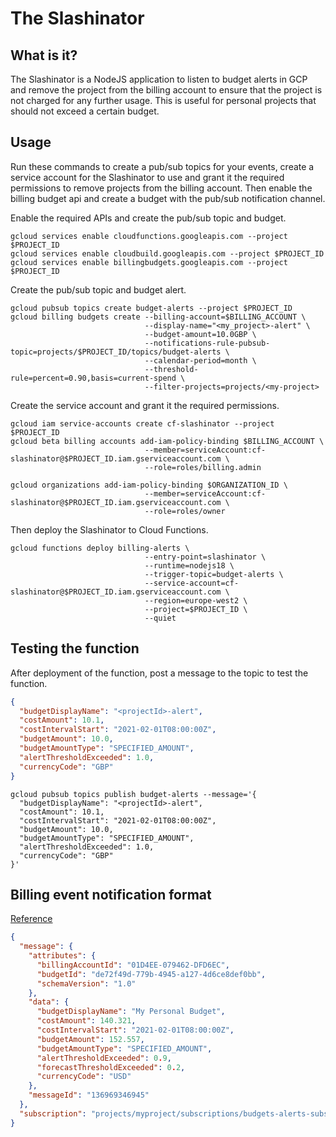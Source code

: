 # The Slashinator

## What is it?

The Slashinator is a NodeJS application to listen to budget alerts in GCP and remove the project from the billing
account to ensure that the project is not charged for any further usage. This is useful for personal projects that
should not exceed a certain budget.

## Usage

Run these commands to create a pub/sub topics for your events, create a service account for the Slashinator to use
and grant it the required permissions to remove projects from the billing account. Then enable the billing budget api
and create a budget with the pub/sub notification channel.

Enable the required APIs and create the pub/sub topic and budget.

```shell
gcloud services enable cloudfunctions.googleapis.com --project $PROJECT_ID
gcloud services enable cloudbuild.googleapis.com --project $PROJECT_ID
gcloud services enable billingbudgets.googleapis.com --project $PROJECT_ID
```

Create the pub/sub topic and budget alert.

```shell
gcloud pubsub topics create budget-alerts --project $PROJECT_ID
gcloud billing budgets create --billing-account=$BILLING_ACCOUNT \
                              --display-name="<my_project>-alert" \
                              --budget-amount=10.0GBP \
                              --notifications-rule-pubsub-topic=projects/$PROJECT_ID/topics/budget-alerts \
                              --calendar-period=month \
                              --threshold-rule=percent=0.90,basis=current-spend \
                              --filter-projects=projects/<my-project>
```

Create the service account and grant it the required permissions.

```shell
gcloud iam service-accounts create cf-slashinator --project $PROJECT_ID
gcloud beta billing accounts add-iam-policy-binding $BILLING_ACCOUNT \
                              --member=serviceAccount:cf-slashinator@$PROJECT_ID.iam.gserviceaccount.com \
                              --role=roles/billing.admin

gcloud organizations add-iam-policy-binding $ORGANIZATION_ID \
                              --member=serviceAccount:cf-slashinator@$PROJECT_ID.iam.gserviceaccount.com \
                              --role=roles/owner
```

Then deploy the Slashinator to Cloud Functions.

```shell
gcloud functions deploy billing-alerts \
                              --entry-point=slashinator \
                              --runtime=nodejs18 \
                              --trigger-topic=budget-alerts \
                              --service-account=cf-slashinator@$PROJECT_ID.iam.gserviceaccount.com \
                              --region=europe-west2 \
                              --project=$PROJECT_ID \
                              --quiet
```

## Testing the function

After deployment of the function, post a message to the topic to test the function.

```json
{
  "budgetDisplayName": "<projectId>-alert",
  "costAmount": 10.1,
  "costIntervalStart": "2021-02-01T08:00:00Z",
  "budgetAmount": 10.0,
  "budgetAmountType": "SPECIFIED_AMOUNT",
  "alertThresholdExceeded": 1.0,
  "currencyCode": "GBP"
}
```

```shell
gcloud pubsub topics publish budget-alerts --message='{
  "budgetDisplayName": "<projectId>-alert",
  "costAmount": 10.1,
  "costIntervalStart": "2021-02-01T08:00:00Z",
  "budgetAmount": 10.0,
  "budgetAmountType": "SPECIFIED_AMOUNT",
  "alertThresholdExceeded": 1.0,
  "currencyCode": "GBP"
}'
```

## Billing event notification format

[Reference](https://cloud.google.com/billing/docs/how-to/budgets-programmatic-notifications#notification_format)

```json
{
  "message": {
    "attributes": {
      "billingAccountId": "01D4EE-079462-DFD6EC",
      "budgetId": "de72f49d-779b-4945-a127-4d6ce8def0bb",
      "schemaVersion": "1.0"
    },
    "data": {
      "budgetDisplayName": "My Personal Budget",
      "costAmount": 140.321,
      "costIntervalStart": "2021-02-01T08:00:00Z",
      "budgetAmount": 152.557,
      "budgetAmountType": "SPECIFIED_AMOUNT",
      "alertThresholdExceeded": 0.9,
      "forecastThresholdExceeded": 0.2,
      "currencyCode": "USD"
    },
    "messageId": "136969346945"
  },
  "subscription": "projects/myproject/subscriptions/budgets-alerts-subscription"
}
```
